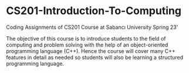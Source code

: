 # CS201-Introduction-To-Computing
Coding Assignments of CS201 Course at Sabancı University Spring 23'

The objective of this course is to introduce students to the field of computing and problem
solving with the help of an object-oriented programming language (C++). Hence the course
will cover many C++ features in detail as needed so students will also be learning a
structured programming language.
